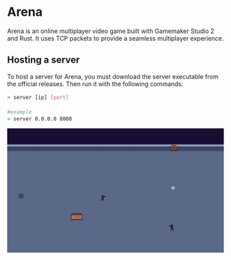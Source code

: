 # Arena

Arena is an online multiplayer video game built with Gamemaker Studio 2 and Rust. It uses TCP packets to provide a seamless multiplayer experience.

## Hosting a server

To host a server for Arena, you must download the server executable from the official releases. Then run it with the following commands:

```bash
> server [ip] [port]

#example
> server 0.0.0.0 8000
```

![Screenshot of game](./images/screenshot.png)
